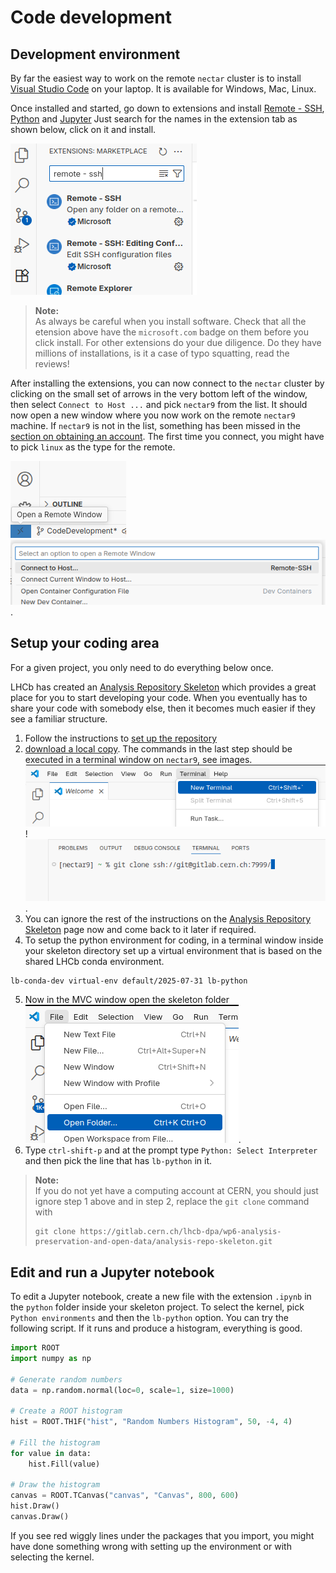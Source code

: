 # Code development

## Development environment
By far the easiest way to work on the remote `nectar` cluster is to install [Visual Studio Code](https://code.visualstudio.com/) on your laptop. It is available for Windows, Mac, Linux.

Once installed and started, go down to extensions and install [Remote - SSH](https://marketplace.visualstudio.com/items?itemName=ms-vscode-remote.remote-ssh),  [Python](https://marketplace.visualstudio.com/items?itemName=ms-python.python) and [Jupyter](https://marketplace.visualstudio.com/items?itemName=ms-toolsai.jupyter) 
Just search for the names in the extension tab as shown below, click on it and install.
  
![Remote - SSH extension in VS Code](images/remote-ssh.png)

> **Note:**  
> As always be careful when you install software. Check that all the etension above have the `microsoft.com` badge on them before you click install. For other extensions do your due diligence. Do they have millions of installations, is it a case of typo squatting, read the reviews!

After installing the extensions, you can now connect to the `nectar` cluster by clicking on the small set of arrows in the very bottom left of the window, then select `Connect to Host ...` and pick `nectar9` from the list. It should now open a new window where you now work on the remote `nectar9` machine. If `nectar9` is not in the list, something has been missed in the [section on obtaining an account](#obtain-an-account). The first time you connect, you might have to pick `linux` as the type for the remote.

![Remote - connect](images/connect-ssh.png) ![Connect to host](images/connect-to-host.png).

## Setup your coding area
For a given project, you only need to do everything below once.

LHCb has created an [Analysis Repository Skeleton](https://gitlab.cern.ch/lhcb-dpa/wp6-analysis-preservation-and-open-data/analysis-repo-skeleton) which provides a great place for you to start developing your code. When you eventually has to share your code with somebody else, then it becomes much easier if they see a familiar structure.
1. Follow the instructions to [set up the repository](https://gitlab.cern.ch/lhcb-dpa/wp6-analysis-preservation-and-open-data/analysis-repo-skeleton#to-set-up-the-repository)
2. [download a local copy](https://gitlab.cern.ch/lhcb-dpa/wp6-analysis-preservation-and-open-data/analysis-repo-skeleton#download-your-replica-project-locally). The commands in the last step should be executed in a terminal window on `nectar9`, see images. 
![New terminal](images/new-terminal.png)! 
![git clone in terminal](images/terminal-clone.png).
3. You can ignore the rest of the instructions on the [Analysis Repository Skeleton](https://gitlab.cern.ch/lhcb-dpa/wp6-analysis-preservation-and-open-data/analysis-repo-skeleton) page now and come back to it later if required.
4. To setup the python environment for coding, in a terminal window inside your skeleton directory set up a virtual environment that is based on the shared LHCb conda environment.
```
lb-conda-dev virtual-env default/2025-07-31 lb-python
```
5. Now in the MVC window open the skeleton folder ![open folder](images/open-folder.png).
6. Type `ctrl-shift-p` and at the prompt type `Python: Select Interpreter` and then pick the line that has `lb-python` in it.

> **Note:**  
> If you do not yet have a computing account at CERN, you should just ignore step 1 above and in step 2, replace the `git clone` command with
> ```
> git clone https://gitlab.cern.ch/lhcb-dpa/wp6-analysis-preservation-and-open-data/analysis-repo-skeleton.git

## Edit and run a Jupyter notebook
To edit a Jupyter notebook, create a new file with the extension `.ipynb` in the `python` folder inside your skeleton project. To select the kernel, pick `Python environments` and then the `lb-python` option. You can try the following script. If it runs and produce a histogram, everything is good.
```python
import ROOT
import numpy as np

# Generate random numbers
data = np.random.normal(loc=0, scale=1, size=1000)

# Create a ROOT histogram
hist = ROOT.TH1F("hist", "Random Numbers Histogram", 50, -4, 4)

# Fill the histogram
for value in data:
    hist.Fill(value)

# Draw the histogram
canvas = ROOT.TCanvas("canvas", "Canvas", 800, 600)
hist.Draw()
canvas.Draw()
```
If you see red wiggly lines under the packages that you import, you might have done something wrong with setting up the environment or with selecting the kernel.
